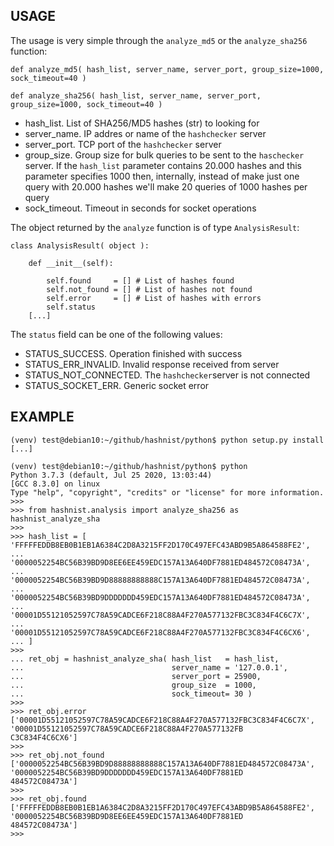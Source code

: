 ## USAGE

The usage is very simple through the `analyze_md5` or the `analyze_sha256` function:
```
def analyze_md5( hash_list, server_name, server_port, group_size=1000, sock_timeout=40 )

def analyze_sha256( hash_list, server_name, server_port, group_size=1000, sock_timeout=40 )
```

* hash_list. List of SHA256/MD5 hashes (str) to looking for
* server_name. IP addres or name of the `hashchecker` server
* server_port. TCP port of the `hashchecker` server
* group_size. Group size for bulk queries to be sent to the `haschecker` server. If the `hash_list` parameter contains 20.000 hashes and this parameter specifies 1000 then, internally, instead of make just one query with 20.000 hashes we'll make 20 queries of 1000 hashes per query
* sock_timeout. Timeout in seconds for socket operations

The object returned by the `analyze` function is of type `AnalysisResult`:
```
class AnalysisResult( object ):

    def __init__(self):

        self.found     = [] # List of hashes found
        self.not_found = [] # List of hashes not found
        self.error     = [] # List of hashes with errors
        self.status
    [...]
```

The `status` field can be one of the following values:

* STATUS_SUCCESS. Operation finished with success
* STATUS_ERR_INVALID. Invalid response received from server
* STATUS_NOT_CONNECTED. The `hashchecker`server is not connected
* STATUS_SOCKET_ERR. Generic socket error


## EXAMPLE

```
(venv) test@debian10:~/github/hashnist/python$ python setup.py install
[...]

(venv) test@debian10:~/github/hashnist/python$ python
Python 3.7.3 (default, Jul 25 2020, 13:03:44)
[GCC 8.3.0] on linux
Type "help", "copyright", "credits" or "license" for more information.
>>>
>>> from hashnist.analysis import analyze_sha256 as hashnist_analyze_sha
>>>
>>> hash_list = [ 'FFFFFEDDB8EB0B1EB1A6384C2D8A3215FF2D170C497EFC43ABD9B5A864588FE2',
... '0000052254BC56B39BD9D8EE6EE459EDC157A13A640DF7881ED484572C08473A',
... '0000052254BC56B39BD9D88888888888C157A13A640DF7881ED484572C08473A',
... '0000052254BC56B39BD9DDDDDDD459EDC157A13A640DF7881ED484572C08473A',
... '00001D55121052597C78A59CADCE6F218C88A4F270A577132FBC3C834F4C6C7X',
... '00001D55121052597C78A59CADCE6F218C88A4F270A577132FBC3C834F4C6CX6',
... ]
>>>
... ret_obj = hashnist_analyze_sha( hash_list   = hash_list,
...                                 server_name = '127.0.0.1',
...                                 server_port = 25900,
...                                 group_size  = 1000,
...                                 sock_timeout= 30 )
>>>
>>> ret_obj.error
['00001D55121052597C78A59CADCE6F218C88A4F270A577132FBC3C834F4C6C7X', '00001D55121052597C78A59CADCE6F218C88A4F270A577132FB
C3C834F4C6CX6']
>>>
>>> ret_obj.not_found
['0000052254BC56B39BD9D88888888888C157A13A640DF7881ED484572C08473A', '0000052254BC56B39BD9DDDDDDD459EDC157A13A640DF7881ED
484572C08473A']
>>>
>>> ret_obj.found
['FFFFFEDDB8EB0B1EB1A6384C2D8A3215FF2D170C497EFC43ABD9B5A864588FE2', '0000052254BC56B39BD9D8EE6EE459EDC157A13A640DF7881ED
484572C08473A']
>>>
```
